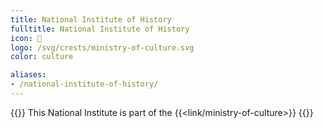 ```yaml
---
title: National Institute of History
fulltitle: National Institute of History
icon: 🏢
logo: /svg/crests/ministry-of-culture.svg
color: culture

aliases:
- /national-institute-of-history/
---
```

{{<note series>}}
 This National Institute is part of the {{<link/ministry-of-culture>}}
{{</note>}}
